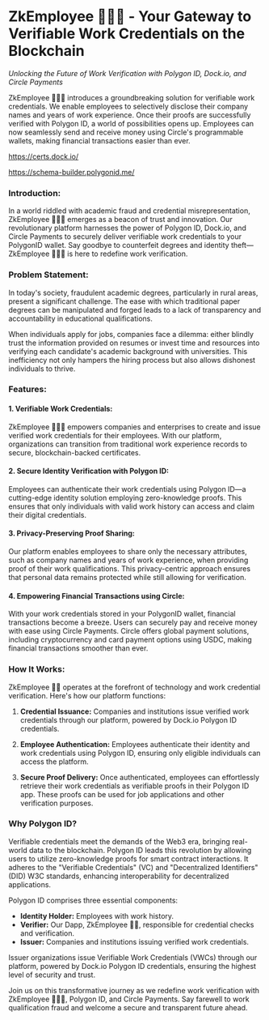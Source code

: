 # ZkEmployee 👨🏻‍💻 - Your Gateway to Verifiable Work Credentials on the Blockchain

*Unlocking the Future of Work Verification with Polygon ID, Dock.io, and Circle Payments*

ZkEmployee 👨🏻‍💻 introduces a groundbreaking solution for verifiable work credentials. We enable employees to selectively disclose their company names and years of work experience. Once their proofs are successfully verified with Polygon ID, a world of possibilities opens up. Employees can now seamlessly send and receive money using Circle's programmable wallets, making financial transactions easier than ever.

https://certs.dock.io/

https://schema-builder.polygonid.me/


### Introduction:
In a world riddled with academic fraud and credential misrepresentation, ZkEmployee 👨🏻‍💻 emerges as a beacon of trust and innovation. Our revolutionary platform harnesses the power of Polygon ID, Dock.io, and Circle Payments to securely deliver verifiable work credentials to your PolygonID wallet. Say goodbye to counterfeit degrees and identity theft—ZkEmployee 👨🏻‍💻 is here to redefine work verification.

### Problem Statement:
In today's society, fraudulent academic degrees, particularly in rural areas, present a significant challenge. The ease with which traditional paper degrees can be manipulated and forged leads to a lack of transparency and accountability in educational qualifications.

When individuals apply for jobs, companies face a dilemma: either blindly trust the information provided on resumes or invest time and resources into verifying each candidate's academic background with universities. This inefficiency not only hampers the hiring process but also allows dishonest individuals to thrive.

### Features:
#### 1. Verifiable Work Credentials:
ZkEmployee 👨🏻‍💻 empowers companies and enterprises to create and issue verified work credentials for their employees. With our platform, organizations can transition from traditional work experience records to secure, blockchain-backed certificates.

#### 2. Secure Identity Verification with Polygon ID:
Employees can authenticate their work credentials using Polygon ID—a cutting-edge identity solution employing zero-knowledge proofs. This ensures that only individuals with valid work history can access and claim their digital credentials.

#### 3. Privacy-Preserving Proof Sharing:
Our platform enables employees to share only the necessary attributes, such as company names and years of work experience, when providing proof of their work qualifications. This privacy-centric approach ensures that personal data remains protected while still allowing for verification.

#### 4. Empowering Financial Transactions using Circle:
With your work credentials stored in your PolygonID wallet, financial transactions become a breeze. Users can securely pay and receive money with ease using Circle Payments. Circle offers global payment solutions, including cryptocurrency and card payment options using USDC, making financial transactions smoother than ever.

### How It Works:
ZkEmployee 👨🏏 operates at the forefront of technology and work credential verification. Here's how our platform functions:

1. **Credential Issuance:** Companies and institutions issue verified work credentials through our platform, powered by Dock.io Polygon ID credentials.

2. **Employee Authentication:** Employees authenticate their identity and work credentials using Polygon ID, ensuring only eligible individuals can access the platform.

3. **Secure Proof Delivery:** Once authenticated, employees can effortlessly retrieve their work credentials as verifiable proofs in their Polygon ID app. These proofs can be used for job applications and other verification purposes.

### Why Polygon ID?
Verifiable credentials meet the demands of the Web3 era, bringing real-world data to the blockchain. Polygon ID leads this revolution by allowing users to utilize zero-knowledge proofs for smart contract interactions. It adheres to the "Verifiable Credentials" (VC) and "Decentralized Identifiers" (DID) W3C standards, enhancing interoperability for decentralized applications.

Polygon ID comprises three essential components:
- **Identity Holder:** Employees with work history.
- **Verifier:** Our Dapp, ZkEmployee 👨🏏, responsible for credential checks and verification.
- **Issuer:** Companies and institutions issuing verified work credentials.

Issuer organizations issue Verifiable Work Credentials (VWCs) through our platform, powered by Dock.io Polygon ID credentials, ensuring the highest level of security and trust.

Join us on this transformative journey as we redefine work verification with ZkEmployee 👨🏻‍💻, Polygon ID, and Circle Payments. Say farewell to work qualification fraud and welcome a secure and transparent future ahead.
